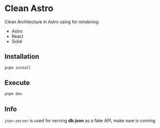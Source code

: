 # Clean Astro

Clean Architecture in Astro using for rendering:

- Astro
- React
- Solid


## Installation

```sh
pnpm install
```

## Execute

```sh
pnpm dev
```

## Info

`json-server` is used for serving **db.json** as a fake API, make sure is running
